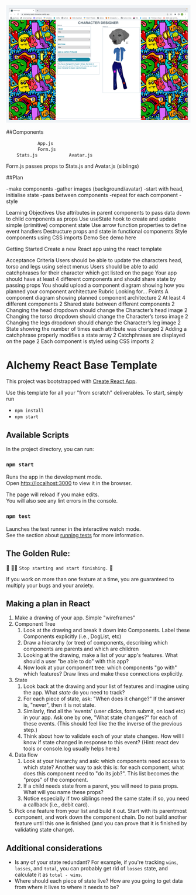 ![wireframe](./public/wireframe.png)

##Components

                App.js
                Form.js
        Stats.js            Avatar.js

Form.js passes props to Stats.js and Avatar.js (siblings)

##Plan

-make components
-gather images (background/avatar)
-start with head, initialise state
-pass between components
-repeat for each component
-style

Learning Objectives
Use attributes in parent components to pass data down to child components as props
Use useState hook to create and update simple (primitive) component state
Use arrow function properties to define event handlers
Destructure props and state in functional components
Style components using CSS imports
Demo
See demo here

Getting Started
Create a new React app using the react template

Acceptance Criteria
Users should be able to update the characters head, torso and legs using select menus
Users should be able to add catchphrases for their character which get listed on the page
Your app should have at least 4 different components and should share state by passing props
You should upload a component diagram showing how you planned your component architecture
Rubric
Looking for… Points
A component diagram showing planned component architecture 2
At least 4 different components 2
Shared state between different components 2
Changing the head dropdown should change the Character’s head image 2
Changing the torso dropdown should change the Character’s torso image 2
Changing the legs dropdown should change the Character’s leg image 2
State showing the number of times each attribute was changed 2
Adding a catchphrase properly modifies a state array 2
Catchphrases are displayed on the page 2
Each component is styled using CSS imports 2

# Alchemy React Base Template

This project was bootstrapped with [Create React App](https://github.com/facebook/create-react-app).

Use this template for all your "from scratch" deliverables. To start, simply run

- `npm install`
- `npm start`

## Available Scripts

In the project directory, you can run:

### `npm start`

Runs the app in the development mode.\
Open [http://localhost:3000](http://localhost:3000) to view it in the browser.

The page will reload if you make edits.\
You will also see any lint errors in the console.

### `npm test`

Launches the test runner in the interactive watch mode.\
See the section about [running tests](https://facebook.github.io/create-react-app/docs/running-tests) for more information.

## The Golden Rule:

🦸 🦸‍♂️ `Stop starting and start finishing.` 🏁

If you work on more than one feature at a time, you are guaranteed to multiply your bugs and your anxiety.

## Making a plan in React

1. Make a drawing of your app. Simple "wireframes"
1. Component Tree
   1. Look at the drawing and break it down into Components. Label these Components explicitly (i.e., DogList, etc)
   1. Draw a hierarchy (or tree) of components, describing which components are parents and which are children
   1. Looking at the drawing, make a list of your app's features. What should a user "be able to do" with this app?
   1. Now look at your component tree: which components "go with" which features? Draw lines and make these connections explicitly.
1. State
   1. Look back at the drawing and your list of features and imagine using the app. What _state_ do you need to track?
   1. For each piece of state, ask: "When does it change?" If the answer is, "never", then it is not state.
   1. Similarly, find all the 'events' (user clicks, form submit, on load etc) in your app. Ask one by one, "What state changes?" for each of these events. (This should feel like the the inverse of the previous step.)
   1. Think about how to validate each of your state changes. How will I know if state changed in response to this event? (Hint: react dev tools or console.log usually helps here.)
1. Data flow
   1. Look at your hierarchy and ask: which components need access to which state? Another way to ask this is: for each component, what does this component need to "do its job?". This list becomes the "props" of the component.
   1. If a child needs state from a parent, you will need to pass props. What will you name these props?
   1. Notice especially if two siblings need the same state: if so, you need a callback (i.e., debit card).
1. Pick one feature from your list and build it out. Start with its parentmost component, and work down the component chain. Do not build another feature until this one is finished (and you can prove that it is finished by validating state change).

## Additional considerations

- Is any of your state redundant? For example, if you're tracking `wins`, `losses`, and `total`, you can probably get rid of `losses` state, and calculate it as `total - wins`.
- Where should each piece of state live? How are you going to get data from where it lives to where it needs to be?
